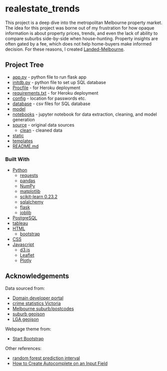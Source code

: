 <!-- Real estate trends -->
# realestate_trends
This project is a deep dive into the metropolitan Melbourne property market. The idea for this project was borne out of my frustration for how opaque information is about property prices, trends, and even the lack of ability to compare suburbs side-by-side when house-hunting. Property insights are often gated by a fee, which does not help home-buyers make informed decision. For these reasons, I created [Landed-Melbourne](https://landed-melbourne.herokuapp.com/).

<!-- PROJECT TREE -->
## Project Tree
* [app.py](./app.py) - python file to run flask app
* [initdb.py](./initdb.py) - python file to set up SQL database
* [Procfile](./Procfile) - for Heroku deployment
* [requirements.txt](./requirements.txt) - for Heroku deployment
* [config](/config) - location for passwords etc.
* [database](/database) - csv files for SQL database
* [model](/model)
* [notebooks](/notebooks) - jupyter notebook for data extraction, cleaning, and model generation
* [source](/source) - original data sources
    * [clean](/source/clean) - cleaned data
* [static](/static)
* [templates](/templates)
* [README.md](./README.md)

<!-- BUILT WITH -->
### Built With
* [Python](https://www.python.org/about/)
    * [requests](https://requests.readthedocs.io/en/master/)
    * [pandas](https://pandas.pydata.org/)
    * [NumPy](https://numpy.org/)
    * [matplotlib](https://matplotlib.org/)
    * [scikit-learn 0.23.2](https://scikit-learn.org/stable/user_guide.html)
    * [sqlalchemy](https://www.sqlalchemy.org/)
    * [flask](https://flask-doc.readthedocs.io/en/latest/)
    * [joblib](https://joblib.readthedocs.io/en/latest/)
* [PostgreSQL](https://www.postgresql.org/)
* [tableau](https://www.tableau.com/)
* [HTML](https://developer.mozilla.org/en-US/docs/Web/HTML)
    * [bootstrap](https://getbootstrap.com/)
* [CSS](https://www.w3.org/TR/CSS2/)
* [Javascript](https://developer.mozilla.org/en-US/docs/Web/javascript)
  * [d3.js](https://d3js.org/)
  * [Leaflet](https://leafletjs.com/)
  * [Plotly](https://plotly.com/javascript)

<!-- ACKNOWLEDGEMENTS -->
## Acknowledgements
Data sourced from:
* [Domain developer portal](https://developer.domain.com.au/docs/latest/introduction)
* [crime statistics Victoria](https://www.crimestatistics.vic.gov.au/)
* [Melbourne suburb/postcodes](https://www.matthewproctor.com/full_australian_postcodes_vic)
* [suburb geojson](https://data.gov.au/geoserver/vic-suburb-locality-boundaries-psma-administrative-boundaries/wfs?request=GetFeature&typeName=ckan_af33dd8c_0534_4e18_9245_fc64440f742e&outputFormat=json)
* [LGA geojson](https://data.gov.au/dataset/ds-dga-bdf92691-c6fe-42b9-a0e2-a4cd716fa811/details)

Webpage theme from:
* [Start Bootstrap](https://startbootstrap.com/themes/grayscale)

Other references:
* [random forest prediction interval](https://blog.datadive.net/prediction-intervals-for-random-forests/)
* [How to Create Autocomplete on an Input Field](https://www.w3schools.com/howto/howto_js_autocomplete.asp)
